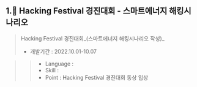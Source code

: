 ## 1.📃 Hacking Festival 경진대회 - 스마트에너지 해킹시나리오

> Hacking Festival 경진대회_(스마트에너지 해킹시나리오 작성)_
> - 개발기간 : 2022.10.01-10.07

>> - Language : 
>> - Skill :
>> - Point : Hacking Festival 경진대회 동상 입상
